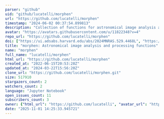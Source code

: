 ```yaml
---
parser: "github"
uid: "github/lucatelli/morphen"
url: "https://github.com/lucatelli/morphen"
timestamp: "2024-06-02 00:37:54.899813"
description: "Collection of functions for astronomical image analysis and processing. These tools involves pure python, but also are integrated with CASA (https://casa.nrao.edu/)"
avatar: "https://avatars.githubusercontent.com/u/11822348?v=4"
repo_url: "https://github.com/lucatelli/morphen"
doi: ["https://ui.adsabs.harvard.edu/abs/2024MNRAS.529.4468L", "https://ui.adsabs.harvard.edu/abs/2024ascl.soft05009L/abstract"]
title: "morphen: Astronomical image analysis and processing functions"
name: "morphen"
full_name: "lucatelli/morphen"
html_url: "https://github.com/lucatelli/morphen"
created_at: "2022-06-15T20:53:28Z"
updated_at: "2024-03-22T15:56:20Z"
clone_url: "https://github.com/lucatelli/morphen.git"
size: 517910
stargazers_count: 2
watchers_count: 2
language: "Jupyter Notebook"
open_issues_count: 11
subscribers_count: 3
owner: {"html_url": "https://github.com/lucatelli", "avatar_url": "https://avatars.githubusercontent.com/u/11822348?v=4", "login": "lucatelli", "type": "User"}
date: "2025-11-01 14:25:33.945721"
---
```

